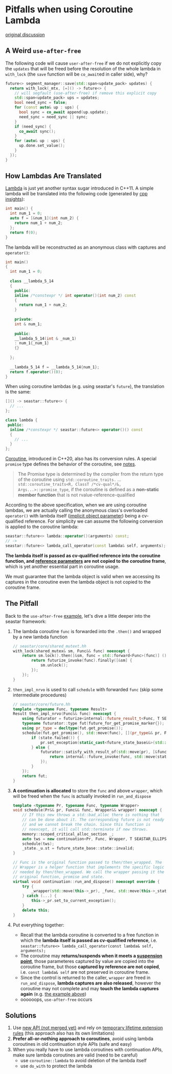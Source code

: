 # Pitfalls when using Coroutine Lambda

[original discussion](https://groups.google.com/g/seastar-dev/c/RFGF_a81lG4)

## A Weird `use-after-free`

The following code will cause `user-after-free` if we do not explicitly copy the `updates` that will be freed before the resolution of the whole lambda in `with_lock` (the `save` function will be `co_await`ed in caller side), why?

```cpp
future<> segment_manager::save(std::span<update_pack> updates) {
  return with_lock(_mtx, [=]() -> future<> {
    // will segfault (use-after-free) if remove this explicit copy
    std::span<update_pack> ups = updates;
    bool need_sync = false;
    for (const auto& up : ups) {
      bool sync = co_await append(up.update);
      need_sync = need_sync || sync;
    }
    if (need_sync) {
      co_await sync();
    }
    for (auto& up : ups) {
      up.done.set_value();
    }
  });
}
```

## How Lambdas Are Translated

[Lambda](https://en.cppreference.com/w/cpp/language/lambda) is just yet another syntax sugar introduced in C++11. A simple lambda will be translated into the following code (generated by [cpp insights](https://cppinsights.io)):

```cpp
int main() {
  int num_1 = 0;
  auto f = [&num_1](int num_2) {
    return num_1 + num_2;
  };
  return f(0);
}
```

The lambda will be reconstructed as an anonymous class with captures and `operator()`:

```cpp
int main()
{
  int num_1 = 0;
    
  class __lambda_5_14
  {
    public: 
    inline /*constexpr */ int operator()(int num_2) const
    {
      return num_1 + num_2;
    }
    
    private: 
    int & num_1;
    
    public:
    __lambda_5_14(int & _num_1)
    : num_1{_num_1}
    {}
    
  };
  
  __lambda_5_14 f = __lambda_5_14{num_1};
  return f.operator()(0);
}
```

When using coroutine lambdas (e.g. using seastar's `future`), the translation is the same:

```cpp
[]() -> seastar::future<> {
  // ...
};

class lambda {
 public:
  inline /*constexpr */ seastar::future<> operator()() const
  {
    // ...
  }
};
```

[Coroutine](https://en.cppreference.com/w/cpp/language/coroutines), introduced in C++20, also has its conversion rules. A special `promise` type defines the behavior of the coroutine, see [notes](https://github.com/JasonYuchen/notes/blob/master/coroutine/Cppcoro_Understanding_Promise.md#c-coroutines-understanding-the-promise-type).

> The Promise type is determined by the compiler from the return type of the coroutine using `std::coroutine_traits.`
> ...
> `std::coroutine_traits<R, ClassT /*cv-qual*/&, Args...>::promise_type`, if the coroutine is defined as a **non-static member function** that is not rvalue-reference-qualified

According to the above specification, when we are using coroutine lambdas, we are actually calling the anonymous class's overloaded `operator()` with lambda itself ([implicit object parameter](https://en.cppreference.com/w/cpp/language/member_functions#ref-qualified_member_functions)) being a cv-qualified reference. For simplicity we can assume the following conversion is applied to the coroutine lambda:

```cpp
seastar::future<> lambda::operator()(arguments) const;
// ->
seastar::future<> lambda_call_operator(const lambda& self, arguments); 
```

**The lambda itself is passed as cv-qualified reference into the coroutine function, and [reference parameters](https://github.com/JasonYuchen/notes/blob/master/coroutine/Cppcoro_Reference_Parameters.md) are not copied to the coroutine frame**, which is yet another essential part in coroutine usage.

We must guarantee that the lambda object is valid when we accessing its captures in the coroutine even the lambda object is not copied to the coroutine frame.

## The Pitfall

Back to the `use-after-free` [example](#a-weird-use-after-free), let's dive a little deeper into the seastar framework:

1. The lambda coroutine `func` is forwarded into the `.then()` and wrapped by a new lambda function

    ```cpp
    // seastar/core/shared_mutext.hh
    with_lock(shared_mutex& sm, Func&& func) noexcept {
        return sm.lock().then([&sm, func = std::forward<Func>(func)] () mutable {
            return futurize_invoke(func).finally([&sm] {
                sm.unlock();
            });
        });
    }
    ```

2. `then_impl_nrvo` is used to call `schedule` with forwarded `func` (skip some intermediate procedures)

    ```cpp
    // seastar/core/future.hh
    template <typename Func, typename Result>
    Result then_impl_nrvo(Func&& func) noexcept {
        using futurator = futurize<internal::future_result_t<Func, T SEASTAR_ELLIPSIS>>;
        typename futurator::type fut(future_for_get_promise_marker{});
        using pr_type = decltype(fut.get_promise());
        schedule(fut.get_promise(), std::move(func), [](pr_type&& pr, Func& func, future_state&& state) {
            if (state.failed()) {
                pr.set_exception(static_cast<future_state_base&&>(std::move(state)));
            } else {
                futurator::satisfy_with_result_of(std::move(pr), [&func, &state] {
                    return internal::future_invoke(func, std::move(state).get_value());
                });
            }
        });
        return fut;
    }
    ```

3. **A continuation is allocated** to store the `func` and above `wrapper`, which will be freed when the `func` is actually invoked in `run_and_dispose`

    ```cpp
    template <typename Pr, typename Func, typename Wrapper>
    void schedule(Pr&& pr, Func&& func, Wrapper&& wrapper) noexcept {
        // If this new throws a std::bad_alloc there is nothing that
        // can be done about it. The corresponding future is not ready
        // and we cannot break the chain. Since this function is
        // noexcept, it will call std::terminate if new throws.
        memory::scoped_critical_alloc_section _;
        auto tws = new continuation<Pr, Func, Wrapper, T SEASTAR_ELLIPSIS>(std::move(pr), std::move(func), std::move(wrapper));
        schedule(tws);
        _state._u.st = future_state_base::state::invalid;
    }

    // Func is the original function passed to then/then_wrapped. The
    // Wrapper is a helper function that implements the specific logic
    // needed by then/then_wrapped. We call the wrapper passing it the
    // original function, promise and state.
    virtual void continuation::run_and_dispose() noexcept override {
        try {
            _wrapper(std::move(this->_pr), _func, std::move(this->_state));
        } catch (...) {
            this->_pr.set_to_current_exception();
        }
        delete this;
    }
    ```

4. Put everything together:
   - Recall that the lambda coroutine is converted to a free function in which the **lambda itself is passed as cv-qualified reference**, i.e. `seastar::future<> lambda_call_operator(const lambda& self, arguments);`
   - The coroutine may **returns/suspends when it meets a [suspension point](https://github.com/JasonYuchen/notes/blob/master/coroutine/Cppcoro_Understanding_co_await.md#awaiters-and-awaitables-explaining-operator-co_await)**, those parameteres captured by value are copied into the coroutine frame, but those **captured by reference are not copied**, i.e. `const lambda& self` are not preserved in coroutine frame.
   - Since the control is returned to the caller, `wrapper` are freed in `run_and_dispose`, **lambda captures are also released**, however the coroutine may not complete and may **touch the lambda captures again** (e.g. [the example above](#a-weird-use-after-free))
   - oooooops, `use-after-free` occurs

## Solutions

1. Use [new API (not merged yet)](https://groups.google.com/g/seastar-dev/c/RFGF_a81lG4) and rely on [temporary lifetime extension rules](https://en.cppreference.com/w/cpp/language/lifetime) (this approach also has its own limitations)
2. **Prefer all-or-nothing approach to coroutines**, avoid using lambda coroutines in old continuation style APIs (safe and easy)
3. When you really have to use lambda coroutines with continuation APIs, make sure lambda coroutines are valid (need to be careful)
   - use `coroutine::lambda` to avoid deletion of the lambda itself
   - use `do_with` to protect the lambda
